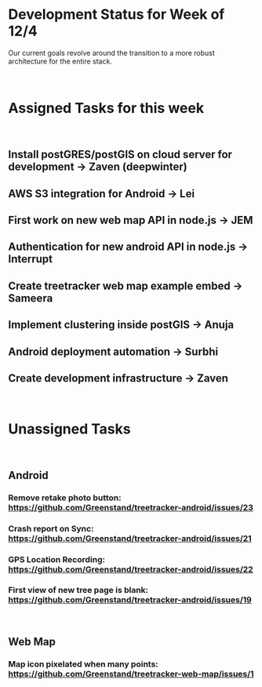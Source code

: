 # Development Status for Week of 12/4
Our current goals revolve around the transition to a more robust architecture for the entire stack.

&nbsp; 
&nbsp; 

 
# Assigned Tasks for this week
&nbsp; 

## Install postGRES/postGIS on cloud server for development -> Zaven (deepwinter) 
## AWS S3 integration for Android -> Lei
## First work on new web map API in node.js -> JEM
## Authentication for new android API in node.js -> Interrupt
## Create treetracker web map example embed -> Sameera
## Implement clustering inside postGIS -> Anuja
## Android deployment automation -> Surbhi
## Create development infrastructure -> Zaven

&nbsp; 

# Unassigned Tasks
&nbsp; 

## Android
### Remove retake photo button: https://github.com/Greenstand/treetracker-android/issues/23
### Crash report on Sync: https://github.com/Greenstand/treetracker-android/issues/21
### GPS Location Recording: https://github.com/Greenstand/treetracker-android/issues/22
### First view of new tree page is blank: https://github.com/Greenstand/treetracker-android/issues/19
&nbsp; 

## Web Map
### Map icon pixelated when many points: https://github.com/Greenstand/treetracker-web-map/issues/1
